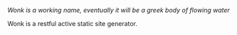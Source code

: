 *Wonk is a working name, eventually it will be a greek body of flowing water*

Wonk is a restful active static site generator.